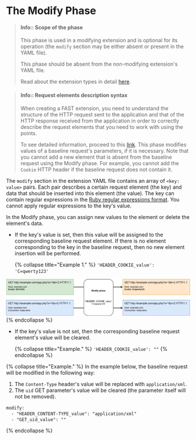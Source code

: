 [link-points]:          points/intro.md
[link-ruby-regexp]:     http://ruby-doc.org/core-2.6.1/doc/regexp_rdoc.html
[link-ext-logic]:       logic.md

[img-modify]:           ../../images/dsl/common/phases/modify.png

# The Modify Phase

<!-- -->
>   #### Info:: Scope of the phase
>   
>   This phase is used in a modifying extension and is optional for its operation (the `modify` section may be either absent or present in the YAML file).
>   
>   This phase should be absent from the non-modifying extension's YAML file.
>
>   Read about the extension types in detail [here][link-ext-logic].

 > #### Info::  Request elements description syntax
> When creating a FAST extension, you need to understand the structure of the HTTP request sent to the application and that of the HTTP response received from the application in order to correctly describe the request elements that you need to work with using the points. 
> 
> To see detailed information, proceed to this [link][link-points].
 This phase modifies values of a baseline request's parameters, if it is necessary. Note that you cannot add a new element that is absent from the baseline request using the Modify phase. For example, you cannot add the `Cookie` HTTP header if the baseline request does not contain it. 

The `modify` section in the extension YAML file contains an array of `<key: value>` pairs. Each pair describes a certain request element (the key) and data that should be inserted into this element (the value). The key can contain regular expressions in the [Ruby regular expressions format][link-ruby-regexp]. You cannot apply regular expressions to the key's value.

In the Modify phase, you can assign new values to the element or delete the element's data.

*   If the key's value is set, then this value will be assigned to the corresponding baseline request element. If there is no element corresponding to the key in the baseline request, then no new element insertion will be performed.
    
    {% collapse title="Example 1." %}
`'HEADER_COOKIE_value': 'C=qwerty123'`

![Modify phase](../../images/dsl/en/phases/modify.png)
    {% endcollapse %}

*   If the key's value is not set, then the corresponding baseline request element's value will be cleared.
    
    {% collapse title="Example." %}
`'HEADER_COOKIE_value': ""`
    {% endcollapse %}

{% collapse title="Example." %}
In the example below, the baseline request will be modified in the following way:
1.  The `Content-Type` header's value will be replaced with `application/xml`.
2.  The `uid` GET parameter's value will be cleared (the parameter itself will not be removed).

```
modify:
  - "HEADER_CONTENT-TYPE_value": "application/xml"
  - "GET_uid_value": ""
```
{% endcollapse %}